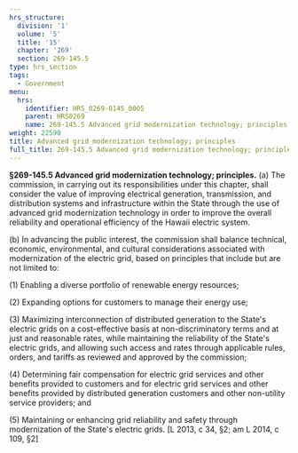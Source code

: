```yaml
---
hrs_structure:
  division: '1'
  volume: '5'
  title: '15'
  chapter: '269'
  section: 269-145.5
type: hrs_section
tags:
  - Government
menu:
  hrs:
    identifier: HRS_0269-0145_0005
    parent: HRS0269
    name: 269-145.5 Advanced grid modernization technology; principles
weight: 22590
title: Advanced grid modernization technology; principles
full_title: 269-145.5 Advanced grid modernization technology; principles
---
```

**§269-145.5 Advanced grid modernization technology; principles.** (a) The commission, in carrying out its responsibilities under this chapter, shall consider the value of improving electrical generation, transmission, and distribution systems and infrastructure within the State through the use of advanced grid modernization technology in order to improve the overall reliability and operational efficiency of the Hawaii electric system.

(b) In advancing the public interest, the commission shall balance technical, economic, environmental, and cultural considerations associated with modernization of the electric grid, based on principles that include but are not limited to:

(1) Enabling a diverse portfolio of renewable energy resources;

(2) Expanding options for customers to manage their energy use;

(3) Maximizing interconnection of distributed generation to the State's electric grids on a cost-effective basis at non-discriminatory terms and at just and reasonable rates, while maintaining the reliability of the State's electric grids, and allowing such access and rates through applicable rules, orders, and tariffs as reviewed and approved by the commission;

(4) Determining fair compensation for electric grid services and other benefits provided to customers and for electric grid services and other benefits provided by distributed generation customers and other non-utility service providers; and

(5) Maintaining or enhancing grid reliability and safety through modernization of the State's electric grids. [L 2013, c 34, §2; am L 2014, c 109, §2]